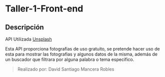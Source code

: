 # Taller-1-Front-end

## Descripción

API Utilizada [Unsplash](https://unsplash.com/developers)

Esta API proporciona fotografias de uso gratuito, se pretende hacer uso de esta para mostrar las fotografias y algunos datos de la misma, además de un buscador que filtrara por alguna palabra o tema especifico.

>Realizado por: David Santiago Mancera Robles


